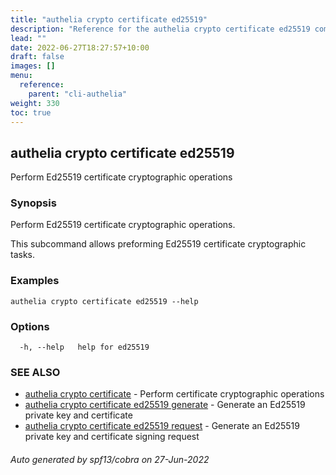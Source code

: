 ```yaml
---
title: "authelia crypto certificate ed25519"
description: "Reference for the authelia crypto certificate ed25519 command."
lead: ""
date: 2022-06-27T18:27:57+10:00
draft: false
images: []
menu:
  reference:
    parent: "cli-authelia"
weight: 330
toc: true
---
```


## authelia crypto certificate ed25519

Perform Ed25519 certificate cryptographic operations

### Synopsis

Perform Ed25519 certificate cryptographic operations.

This subcommand allows preforming Ed25519 certificate cryptographic tasks.

### Examples

```
authelia crypto certificate ed25519 --help
```

### Options

```
  -h, --help   help for ed25519
```

### SEE ALSO

* [authelia crypto certificate](authelia_crypto_certificate.md)	 - Perform certificate cryptographic operations
* [authelia crypto certificate ed25519 generate](authelia_crypto_certificate_ed25519_generate.md)	 - Generate an Ed25519 private key and certificate
* [authelia crypto certificate ed25519 request](authelia_crypto_certificate_ed25519_request.md)	 - Generate an Ed25519 private key and certificate signing request

###### Auto generated by spf13/cobra on 27-Jun-2022
